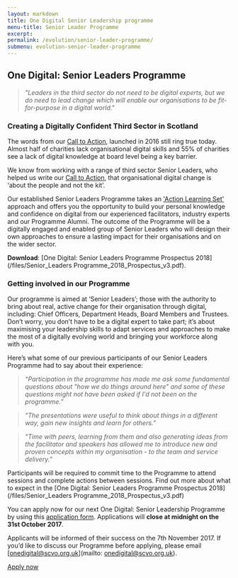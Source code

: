 ```yaml
---
layout: markdown
title: One Digital Senior Leadership programme
menu-title: Senior Leader Programme
excerpt:
permalink: /evolution/senior-leader-programme/
submenu: evolution-senior-leader-programme
---
```


## One Digital: Senior Leaders Programme

>*"Leaders in the third sector do not need to be digital experts, but we do need to lead change which will enable our organisations to be fit-for-purpose in a digital world."*

### Creating a Digitally Confident Third Sector in Scotland

The words from our [Call to Action](http://www.scvo.org.uk/news-campaigns-and-policy/research/digital-call-to-action/), launched in 2016 still ring true today. Almost half of charities lack organisational digital skills and 55% of charities see a lack of digital knowledge at board level being a key barrier.

We know from working with a range of third sector Senior Leaders, who helped us write our [Call to Action](http://www.scvo.org.uk/news-campaigns-and-policy/research/digital-call-to-action/), that organisational digital change is ‘about the people and not the kit’.

Our established Senior Leaders Programme takes an <a href="https://www.bond.org.uk/data/files/resources/463/No-5.1-Action-Learning-Sets.pdf">'Action Learning Set'</a> approach and offers you the opportunity to build your personal knowledge and confidence on digital from our experienced facilitators, industry experts and our Programme Alumni. The outcome of the Programme will be a digitally engaged and enabled group of Senior Leaders who will design their own approaches to ensure a lasting impact for their organisations and on the wider sector.

**Download**: [One Digital: Senior Leaders Programme Prospectus 2018](/files/Senior_Leaders Programme_2018_Prospectus_v3.pdf).

### Getting involved in our Programme

Our programme is aimed at ‘Senior Leaders’; those with the authority to bring about real, active change for their organisation through digital, including: Chief Officers, Department Heads, Board Members and Trustees. Don’t worry, you don’t have to be a digital expert to take part; it’s about maximising your leadership skills to adapt services and approaches to make the most of a digitally evolving world and bringing your workforce along with you.

Here’s what some of our previous participants of our Senior Leaders Programme had to say about their experience:

>*“Participation in the programme has made me ask some fundamental questions about "how we do things around here" and some of these questions might not have been asked if I'd not been on the programme.”*

>*"The presentations were useful to think about things in a different way, gain new insights and learn for others.”*

>*"Time with peers, learning from them and also generating ideas from the facilitator and speakers has allowed me to introduce new and proven concepts within my organisation - to the team and service delivery.”*

Participants will be required to commit time to the Programme to attend sessions and complete actions between sessions. Find out more about what to expect in the [One Digital: Senior Leaders Programme Prospectus 2018](/files/Senior_Leaders Programme_2018_Prospectus_v3.pdf)

You can apply now for our next One Digital: Senior Leadership Programme by using this 
<a target='_blank' href="https://digital.scvo.org.uk/evolution/senior-leaders-programme/apply/">application form</a>. Applications will **close at midnight on the 31st October 2017**.

Applicants will be informed of their success on the 7th November 2017. If you’d like to discuss our Programme before applying, please email [onedigital@scvo.org.uk](mailto: onedigital@scvo.org.uk).

<a href="/evolution/senior-leader-programme/apply/" class="btn btn-primary blue darken-4 white-text">Apply now</a>
